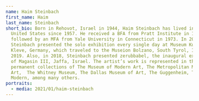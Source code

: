 ```yaml
---
name: Haim Steinbach
first_name: Haim
last_name: Steinbach
short_bio: Born in Rehovot, Israel in 1944, Haim Steinbach has lived in the
  United States since 1957. He received a BFA from Pratt Institute in 1968,
  followed by an MFA from Yale University in Connecticut in 1973. In 2018,
  Steinbach presented the solo exhibition every single day at Museum Kurhaus
  Kleve, Germany, which traveled to the Museion Bolzano, South Tyrol, Italy in
  2019. Also, in 2018, Steinbach presented zerubbabel, the inaugural exhibition
  of Magasin III, Jaffa, Israel. The artist’s work is represented in the
  permanent collections of The Museum of Modern Art, The Metropolitan Museum of
  Art,  The Whitney Museum, The Dallas Museum of Art, The Guggenheim, Tate
  Modern, among many others.
portraits:
  - media: 2021/01/haim-steinbach
---
```

